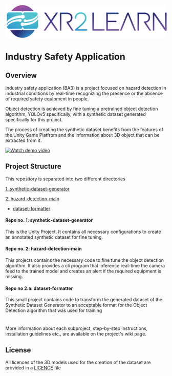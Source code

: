 ![XR2Learn](https://github.com/XR2Learn/.github/blob/main/images/XR2Learn%20logo.png)

# Industry Safety Application 

## Overview

Industry safety application (BA3) is a project focused on hazard detection in industrial conditions by real-time recognizing the presence or the absence of required safety equipment in people.

Object detection is achieved by fine tuning a pretrained object detection algorithm, YOLOv5 specifically, with a synthetic dataset generated specifically for this project.

The process of creating the synthetic dataset benefits from the features of the Unity Game Platfrom and the information about 3D object that can be extracted from it.

[![Watch demo video](https://img.youtube.com/vi/f09_8rrUqxo/maxresdefault.jpg)](https://youtu.be/f09_8rrUqxo)

## Project Structure

This repository is separated into two different directories

[1. synthetic-dataset-generator](./synethitc-dataset-generator)

[2. hazard-detection-main](./ml-hazard-detector)

- [dataset-formatter](./ml-hazard-detector/dataset-formatter/)

#### Repo no. 1: synthetic-dataset-generator

This is the Unity Project. It contains all necessary configurations to create an annotated synthetic dataset for fine tuning.

#### Repo no. 2: hazard-detection-main

This projects contains the necessary code to fine tune the object detection algorithm.
It also provides a cli program that inference real-time the camera feed to the trained model and creates an alert if the required equipment is missing.

#### Repo no 2.a: dataset-formatter

This small project contains code to transform the generated dataset of the Synthetic Dataset Generator to an acceptable format for the Object Detection algorithm that was used for training

#

More information about each subproject, step-by-step instructions, installation guidelines etc., are available on the project's wiki page.

## License

All licences of the 3D models used for the creation of the dataset are provided in a [LICENCE](./LICENCE) file
